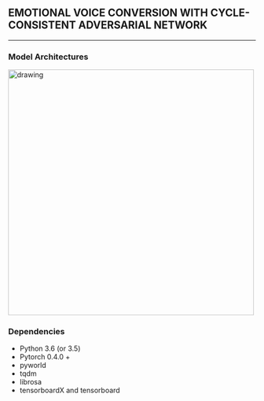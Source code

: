 ## EMOTIONAL VOICE CONVERSION WITH CYCLE-CONSISTENT ADVERSARIAL NETWORK

---

### Model Architectures
<img src=https://github.com/liusongxiang/CycleGAN-EmoVC/blob/master/img/model_arch.png alt="drawing" width="500px"/>

### Dependencies
* Python 3.6 (or 3.5)
* Pytorch 0.4.0 +
* pyworld
* tqdm
* librosa
* tensorboardX and tensorboard
